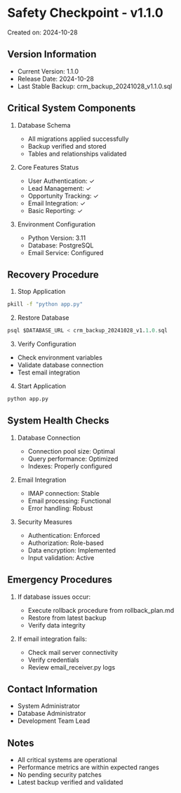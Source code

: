 # Safety Checkpoint - v1.1.0
Created on: 2024-10-28

## Version Information
- Current Version: 1.1.0
- Release Date: 2024-10-28
- Last Stable Backup: crm_backup_20241028_v1.1.0.sql

## Critical System Components
1. Database Schema
   - All migrations applied successfully
   - Backup verified and stored
   - Tables and relationships validated

2. Core Features Status
   - User Authentication: ✓
   - Lead Management: ✓
   - Opportunity Tracking: ✓
   - Email Integration: ✓
   - Basic Reporting: ✓

3. Environment Configuration
   - Python Version: 3.11
   - Database: PostgreSQL
   - Email Service: Configured

## Recovery Procedure
1. Stop Application
```bash
pkill -f "python app.py"
```

2. Restore Database
```sql
psql $DATABASE_URL < crm_backup_20241028_v1.1.0.sql
```

3. Verify Configuration
- Check environment variables
- Validate database connection
- Test email integration

4. Start Application
```bash
python app.py
```

## System Health Checks
1. Database Connection
   - Connection pool size: Optimal
   - Query performance: Optimized
   - Indexes: Properly configured

2. Email Integration
   - IMAP connection: Stable
   - Email processing: Functional
   - Error handling: Robust

3. Security Measures
   - Authentication: Enforced
   - Authorization: Role-based
   - Data encryption: Implemented
   - Input validation: Active

## Emergency Procedures
1. If database issues occur:
   - Execute rollback procedure from rollback_plan.md
   - Restore from latest backup
   - Verify data integrity

2. If email integration fails:
   - Check mail server connectivity
   - Verify credentials
   - Review email_receiver.py logs

## Contact Information
- System Administrator
- Database Administrator
- Development Team Lead

## Notes
- All critical systems are operational
- Performance metrics are within expected ranges
- No pending security patches
- Latest backup verified and validated
